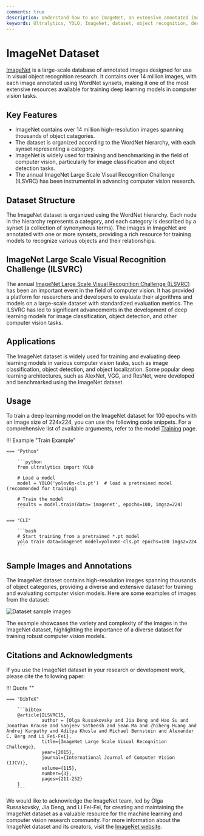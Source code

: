 ```yaml
---
comments: true
description: Understand how to use ImageNet, an extensive annotated image dataset for object recognition research, with Ultralytics YOLO models. Learn about its structure, usage, and significance in computer vision.
keywords: Ultralytics, YOLO, ImageNet, dataset, object recognition, deep learning, computer vision, machine learning, dataset training, model training, image classification, object detection
---
```


# ImageNet Dataset

[ImageNet](https://www.image-net.org/) is a large-scale database of annotated images designed for use in visual object recognition research. It contains over 14 million images, with each image annotated using WordNet synsets, making it one of the most extensive resources available for training deep learning models in computer vision tasks.

## Key Features

- ImageNet contains over 14 million high-resolution images spanning thousands of object categories.
- The dataset is organized according to the WordNet hierarchy, with each synset representing a category.
- ImageNet is widely used for training and benchmarking in the field of computer vision, particularly for image classification and object detection tasks.
- The annual ImageNet Large Scale Visual Recognition Challenge (ILSVRC) has been instrumental in advancing computer vision research.

## Dataset Structure

The ImageNet dataset is organized using the WordNet hierarchy. Each node in the hierarchy represents a category, and each category is described by a synset (a collection of synonymous terms). The images in ImageNet are annotated with one or more synsets, providing a rich resource for training models to recognize various objects and their relationships.

## ImageNet Large Scale Visual Recognition Challenge (ILSVRC)

The annual [ImageNet Large Scale Visual Recognition Challenge (ILSVRC)](https://image-net.org/challenges/LSVRC/) has been an important event in the field of computer vision. It has provided a platform for researchers and developers to evaluate their algorithms and models on a large-scale dataset with standardized evaluation metrics. The ILSVRC has led to significant advancements in the development of deep learning models for image classification, object detection, and other computer vision tasks.

## Applications

The ImageNet dataset is widely used for training and evaluating deep learning models in various computer vision tasks, such as image classification, object detection, and object localization. Some popular deep learning architectures, such as AlexNet, VGG, and ResNet, were developed and benchmarked using the ImageNet dataset.

## Usage

To train a deep learning model on the ImageNet dataset for 100 epochs with an image size of 224x224, you can use the following code snippets. For a comprehensive list of available arguments, refer to the model [Training](../../modes/train.md) page.

!!! Example "Train Example"

    === "Python"

        ```python
        from ultralytics import YOLO

        # Load a model
        model = YOLO('yolov8n-cls.pt')  # load a pretrained model (recommended for training)

        # Train the model
        results = model.train(data='imagenet', epochs=100, imgsz=224)
        ```

    === "CLI"

        ```bash
        # Start training from a pretrained *.pt model
        yolo train data=imagenet model=yolov8n-cls.pt epochs=100 imgsz=224
        ```

## Sample Images and Annotations

The ImageNet dataset contains high-resolution images spanning thousands of object categories, providing a diverse and extensive dataset for training and evaluating computer vision models. Here are some examples of images from the dataset:

![Dataset sample images](https://user-images.githubusercontent.com/26833433/239280348-3d8f30c7-6f05-4dda-9cfe-d62ad9faecc9.png)

The example showcases the variety and complexity of the images in the ImageNet dataset, highlighting the importance of a diverse dataset for training robust computer vision models.

## Citations and Acknowledgments

If you use the ImageNet dataset in your research or development work, please cite the following paper:

!!! Quote ""

    === "BibTeX"

        ```bibtex
        @article{ILSVRC15,
                 author = {Olga Russakovsky and Jia Deng and Hao Su and Jonathan Krause and Sanjeev Satheesh and Sean Ma and Zhiheng Huang and Andrej Karpathy and Aditya Khosla and Michael Bernstein and Alexander C. Berg and Li Fei-Fei},
                 title={ImageNet Large Scale Visual Recognition Challenge},
                 year={2015},
                 journal={International Journal of Computer Vision (IJCV)},
                 volume={115},
                 number={3},
                 pages={211-252}
        }
        ```

We would like to acknowledge the ImageNet team, led by Olga Russakovsky, Jia Deng, and Li Fei-Fei, for creating and maintaining the ImageNet dataset as a valuable resource for the machine learning and computer vision research community. For more information about the ImageNet dataset and its creators, visit the [ImageNet website](https://www.image-net.org/).
